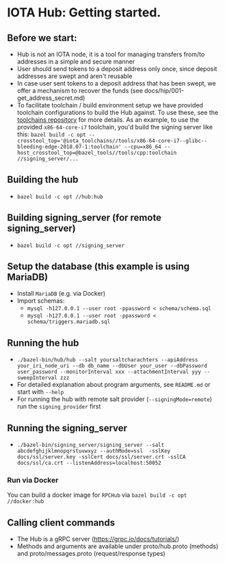 # IOTA Hub: Getting started.

## Before we start:
- Hub is not an IOTA node, it is a tool for managing transfers from/to addresses in a simple and secure manner
- User should send tokens to a deposit address only once, since deposit addresses are swept and aren't reusable
- In case user sent tokens to a deposit address that has been swept, we offer a mechanism to recover the funds (see docs/hip/001-get_address_secret.md)
- To facilitate toolchain / build environment setup we have provided toolchain configurations to build the Hub against. 
  To use these, see the [toolchains repository](https://github.com/iotaledger/toolchains) for more details. 
  As an example, to use the provided `x86-64-core-i7` toolchain, you'd build the signing server like this: 
  `bazel build -c opt --crosstool_top='@iota_toolchains//tools/x86-64-core-i7--glibc--bleeding-edge-2018.07-1:toolchain' --cpu=x86_64 --host_crosstool_top=@bazel_tools//tools/cpp:toolchain //signing_server/...`

## Building the hub
- `bazel build -c opt //hub:hub`

## Building signing_server (for remote signing_server)
- `bazel build -c opt //signing_server`

## Setup the database (this example is using MariaDB)
- Install `MariaDB` (e.g. via Docker)
- Import schemas:
  - `mysql -h127.0.0.1 --user root -ppassword < schema/schema.sql`
  - `mysql -h127.0.0.1 --user root -ppassword < schema/triggers.mariadb.sql`

## Running the hub
- `./bazel-bin/hub/hub --salt yoursaltcharachters --apiAddress your_iri_node_uri --db db_name --dbUser your_user --dbPassword user_password --monitorInterval xxx --attachmentInterval yyy --sweepInterval zzz`
- For detailed explanation about program arguments, see `README.md` or start with `--help`
- For running the hub with remote salt provider (`--signingMode=remote`) run the `signing_provider` first

## Running the signing_server
- `./bazel-bin/signing_server/signing_server --salt abcdefghijklmnopqrstuvwxyz --authMode=ssl  -sslKey docs/ssl/server.key -sslCert docs/ssl/server.crt -sslCA docs/ssl/ca.crt --listenAddress=localhost:50052`

### Run via Docker
You can build a docker image for `RPCHub` via `bazel build -c opt //docker:hub`

## Calling client commands
- The Hub is a gRPC server (https://grpc.io/docs/tutorials/)
- Methods and arguments are available under proto/hub.proto (methods) and proto/messages.proto (request/response types)
